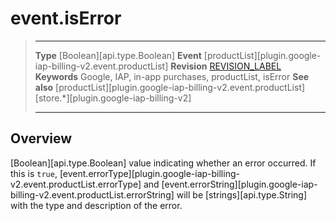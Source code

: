 # event.isError

> --------------------- ------------------------------------------------------------------------------------------
> __Type__              [Boolean][api.type.Boolean]
> __Event__             [productList][plugin.google-iap-billing-v2.event.productList]
> __Revision__          [REVISION_LABEL](REVISION_URL)
> __Keywords__          Google, IAP, in-app purchases, productList, isError
> __See also__			[productList][plugin.google-iap-billing-v2.event.productList]
>						[store.*][plugin.google-iap-billing-v2]
> --------------------- ------------------------------------------------------------------------------------------

## Overview

[Boolean][api.type.Boolean] value indicating whether an error occurred. If this is `true`, [event.errorType][plugin.google-iap-billing-v2.event.productList.errorType] and [event.errorString][plugin.google-iap-billing-v2.event.productList.errorString] will be [strings][api.type.String] with the type and description of the error.
